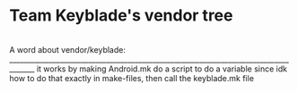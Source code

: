 Team Keyblade's vendor tree
=========================
<br/>
A word about vendor/keyblade:
_____________________________________________________________________________________
it works by making Android.mk do a script to do a variable since idk how to do that exactly in make-files, then call the keyblade.mk file
